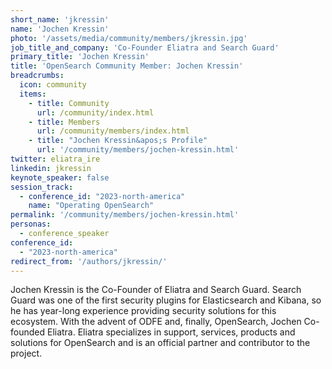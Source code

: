 ```yaml
---
short_name: 'jkressin'
name: 'Jochen Kressin'
photo: '/assets/media/community/members/jkressin.jpg'
job_title_and_company: 'Co-Founder Eliatra and Search Guard'
primary_title: 'Jochen Kressin'
title: 'OpenSearch Community Member: Jochen Kressin'
breadcrumbs:
  icon: community
  items:
    - title: Community
      url: /community/index.html
    - title: Members
      url: /community/members/index.html
    - title: "Jochen Kressin&apos;s Profile"
      url: '/community/members/jochen-kressin.html'
twitter: eliatra_ire
linkedin: jkressin
keynote_speaker: false
session_track: 
  - conference_id: "2023-north-america"
    name: "Operating OpenSearch"
permalink: '/community/members/jochen-kressin.html'
personas:
  - conference_speaker
conference_id:
  - "2023-north-america"
redirect_from: '/authors/jkressin/'
---
```


Jochen Kressin is the Co-Founder of Eliatra and Search Guard. Search Guard was one of the first security plugins for Elasticsearch and Kibana, so he has year-long experience providing security solutions for this ecosystem. With the advent of ODFE and, finally, OpenSearch, Jochen Co-founded Eliatra. Eliatra specializes in support, services, products and solutions for OpenSearch and is an official partner and contributor to the project.

